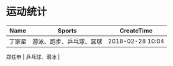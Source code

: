 # 运动统计
 Name | Sports  | CreateTime 
----|------|-----
 丁家星 | 游泳、跑步、乒乓球、篮球  | 2018-02-28 10:04   
 
 郑任申 | 乒乓球、滑冰 |
